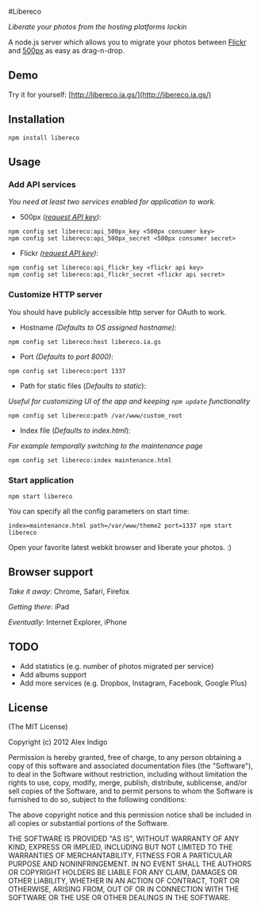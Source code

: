 #Libereco

*Liberate your photos from the hosting platforms lockin*

A node.js server which allows you to migrate your photos between [Flickr](http://www.flickr.com/) and [500px](http://www.500px.com/) as easy as drag-n-drop.

## Demo

Try it for yourself: [http://libereco.ia.gs/](http://libereco.ia.gs/)

## Installation

```
npm install libereco
```

## Usage

### Add API services

*You need at least two services enabled for application to work.*

* 500px *([request API key](http://500px.com/settings/applications?from=developers))*:

```
npm config set libereco:api_500px_key <500px consumer key>
npm config set libereco:api_500px_secret <500px consumer secret>
```

* Flickr  *([request API key](http://www.flickr.com/services/apps/create/apply/))*:

```
npm config set libereco:api_flickr_key <flickr api key>
npm config set libereco:api_flickr_secret <flickr api secret>
```


### Customize HTTP server

You should have publicly accessible http server for OAuth to work.

* Hostname *(Defaults to OS assigned hostname)*:

```
npm config set libereco:host libereco.ia.gs
```

* Port *(Defaults to port 8000)*:

```
npm config set libereco:port 1337
```

* Path for static files (*Defaults to static*):

*Useful for customizing UI of the app and keeping `npm update` functionality*

```
npm config set libereco:path /var/www/custom_root
```

* Index file (*Defaults to index.html*):

*For example temporally switching to the maintenance page*

```
npm config set libereco:index maintenance.html
```

### Start application

```
npm start libereco
```

You can specify all the config parameters on start time:

```
index=maintenance.html path=/var/www/theme2 port=1337 npm start libereco
```

Open your favorite latest webkit browser and liberate your photos. :)

## Browser support

*Take it away*: Chrome, Safari, Firefox

*Getting there*: iPad

*Eventually*: Internet Explorer, iPhone

## TODO

* Add statistics (e.g. number of photos migrated per service)
* Add albums support
* Add more services (e.g. Dropbox, Instagram, Facebook, Google Plus)

## License

(The MIT License)

Copyright (c) 2012 Alex Indigo

Permission is hereby granted, free of charge, to any person obtaining a copy of this software and associated documentation files (the "Software"), to deal in the Software without restriction, including without limitation the rights to use, copy, modify, merge, publish, distribute, sublicense, and/or sell copies of the Software, and to permit persons to whom the Software is furnished to do so, subject to the following conditions:

The above copyright notice and this permission notice shall be included in all copies or substantial portions of the Software.

THE SOFTWARE IS PROVIDED "AS IS", WITHOUT WARRANTY OF ANY KIND, EXPRESS OR IMPLIED, INCLUDING BUT NOT LIMITED TO THE WARRANTIES OF MERCHANTABILITY, FITNESS FOR A PARTICULAR PURPOSE AND NONINFRINGEMENT. IN NO EVENT SHALL THE AUTHORS OR COPYRIGHT HOLDERS BE LIABLE FOR ANY CLAIM, DAMAGES OR OTHER LIABILITY, WHETHER IN AN ACTION OF CONTRACT, TORT OR OTHERWISE, ARISING FROM, OUT OF OR IN CONNECTION WITH THE SOFTWARE OR THE USE OR OTHER DEALINGS IN THE SOFTWARE.

